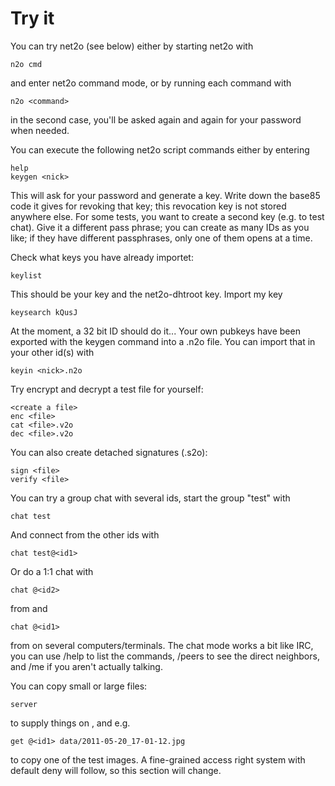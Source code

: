 # Try it #

You can try net2o (see below) either by starting net2o with

    n2o cmd

and enter net2o command mode, or by running each command with

    n2o <command>

in the second case, you'll be asked again and again for your password
when needed.

You can execute the following net2o script commands either by entering

    help
    keygen <nick>

This will ask for your password and generate a key.  Write down the
base85 code it gives for revoking that key; this revocation key is not
stored anywhere else.  For some tests, you want to create a second key
(e.g. to test chat).  Give it a different pass phrase; you can create
as many IDs as you like; if they have different passphrases, only one
of them opens at a time.

Check what keys you have already importet:

    keylist

This should be your key and the net2o-dhtroot key.  Import my key

    keysearch kQusJ

At the moment, a 32 bit ID should do it...  Your own pubkeys have been
exported with the keygen command into a <nick>.n2o file.  You can
import that in your other id(s) with

    keyin <nick>.n2o

Try encrypt and decrypt a test file for yourself:

    <create a file>
    enc <file>
    cat <file>.v2o
    dec <file>.v2o

You can also create detached signatures (<file>.s2o):

    sign <file>
    verify <file>

You can try a group chat with several ids, start the group "test" with <id1>

    chat test

And connect from the other ids with

    chat test@<id1>

Or do a 1:1 chat with

    chat @<id2>

from <id1> and

    chat @<id1>

from <id2> on several computers/terminals.  The chat mode works a bit like IRC,
you can use /help to list the commands, /peers to see the direct
neighbors, and /me <action> if you aren't actually talking.

You can copy small or large files:

    server

to supply things on <id1>, and e.g.

    get @<id1> data/2011-05-20_17-01-12.jpg

to copy one of the test images.  A fine-grained access right system
with default deny will follow, so this section will change.